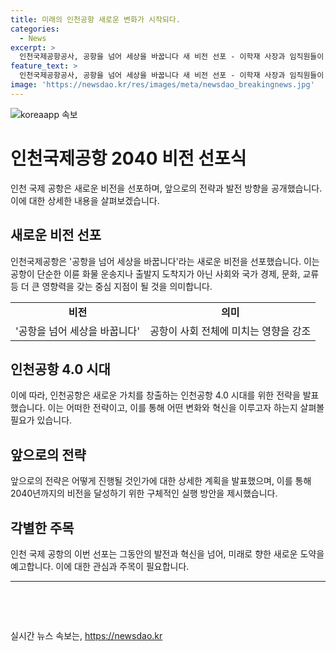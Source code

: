 ```yaml
---
title: 미래의 인천공항 새로운 변화가 시작되다.
categories:
  - News
excerpt: >
  인천국제공항공사, 공항을 넘어 세상을 바꿉니다 새 비전 선포 - 이학재 사장과 임직원들이 참석한 인천국제공항공사 비전 2040 선포식에서 인천공항 4.0 시대를 대비한 전략을 공개하였다. 함께하는 모습과 새로운 비전은 눈길을 끌고 있다.
feature_text: >
  인천국제공항공사, 공항을 넘어 세상을 바꿉니다 새 비전 선포 - 이학재 사장과 임직원들이 참석한 인천국제공항공사 비전 2040 선포식에서 인천공항 4.0 시대를 대비한 전략을 공개하였다. 함께하는 모습과 새로운 비전은 눈길을 끌고 있다.
image: 'https://newsdao.kr/res/images/meta/newsdao_breakingnews.jpg'
---
```


<p><img src="https://newsdao.kr/res/images/meta/newsdao_breakingnews.jpg" alt="koreaapp 속보" /></p>

<h1>인천국제공항 2040 비전 선포식</h1>

<p data-ke-size="size16">인천 국제 공항은 새로운 비전을 선포하며, 앞으로의 전략과 발전 방향을 공개했습니다. 이에 대한 상세한 내용을 살펴보겠습니다.</p>

<h2 data-ke-size="size26">새로운 비전 선포</h2>

<p data-ke-size="size16">인천국제공항은 '공항을 넘어 세상을 바꿉니다'라는 새로운 비전을 선포했습니다. 이는 공항이 단순한 이륜 화물 운송지나 출발지 도착지가 아닌 사회와 국가 경제, 문화, 교류 등 더 큰 영향력을 갖는 중심 지점이 될 것을 의미합니다.</p>

<table>
  <tr>
    <td style="text-align: center; height: 17px;"><b>비전</b></td>
    <td style="text-align: center; height: 17px;"><b>의미</b></td>
  </tr>
  <tr>
    <td style="text-align: center; height: 17px;">'공항을 넘어 세상을 바꿉니다'</td>
    <td style="text-align: center; height: 17px;">공항이 사회 전체에 미치는 영향을 강조</td>
  </tr>
</table>

<h2 data-ke-size="size26">인천공항 4.0 시대</h2>

<p data-ke-size="size16">이에 따라, 인천공항은 새로운 가치를 창출하는 인천공항 4.0 시대를 위한 전략을 발표했습니다. 이는 어떠한 전략이고, 이를 통해 어떤 변화와 혁신을 이루고자 하는지 살펴볼 필요가 있습니다.</p>

<h2 data-ke-size="size26">앞으로의 전략</h2>

<p data-ke-size="size16">앞으로의 전략은 어떻게 진행될 것인가에 대한 상세한 계획을 발표했으며, 이를 통해 2040년까지의 비전을 달성하기 위한 구체적인 실행 방안을 제시했습니다.</p>

<h2 data-ke-size="size26">각별한 주목</h2>

<p data-ke-size="size16">인천 국제 공항의 이번 선포는 그동안의 발전과 혁신을 넘어, 미래로 향한 새로운 도약을 예고합니다. 이에 대한 관심과 주목이 필요합니다.</p>

<hr>

<p data-ke-size="size16">&nbsp;</p>

<p data-ke-size="size16">&nbsp;</p>
실시간 뉴스 속보는, <a href="https://newsdao.kr" rel="dofollow">https://newsdao.kr</a>


